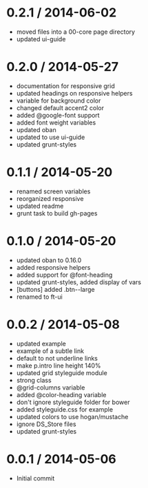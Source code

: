 
0.2.1 / 2014-06-02 
==================

  * moved files into a 00-core page directory
  * updated ui-guide

0.2.0 / 2014-05-27 
==================

  * documentation for responsive grid
  * updated headings on responsive helpers
  * variable for background color
  * changed default accent2 color
  * added @google-font support
  * added font weight variables
  * updated oban
  * updated to use ui-guide
  * updated grunt-styles

0.1.1 / 2014-05-20 
==================

  * renamed screen variables
  * reorganized responsive
  * updated readme
  * grunt task to build gh-pages

0.1.0 / 2014-05-20 
==================

  * updated oban to 0.16.0
  * added responsive helpers
  * added support for @font-heading
  * updated grunt-styles, added display of vars
  * [buttons] added .btn--large
  * renamed to ft-ui

0.0.2 / 2014-05-08 
==================

  * updated example
  * example of a subtle link
  * default to not underline links
  * make p.intro line height 140%
  * updated grid styleguide module
  * strong class
  * @grid-columns variable
  * added @color-heading variable
  * don't ignore styleguide folder for bower
  * added styleguide.css for example
  * updated colors to use hogan/mustache
  * ignore DS_Store files
  * updated grunt-styles

0.0.1 / 2014-05-06 
==================

  * Initial commit
